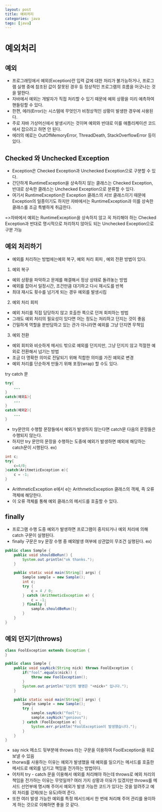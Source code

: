 ```yaml
---
layout: post
title: 예외처리
categories: java
tags: [java]
---
```


예외처리
================

예외
--------------------
+ 프로그래밍에서 예외(Exception)란 입력 값에 대한 처리가 불가능하거나, 프로그램 실행 중에 참조된 값이 잘못된 경우 등 정상적인 프로그램의 흐름을 어긋나는 것을 말한다. 
+ 자바에서 예외는 개발자가 직접 처리할 수 있기 때문에 예외 상황을 미리 예측하여 핸들링할 수 있다.
+ 한편, 에러(Error)는 시스템에 무엇인가 비정상적인 상황이 발생한 경우에 사용된다. 
+ 주로 자바 가상머신에서 발생시키는 것이며 예외와 반대로 이를 애플리케이션 코드에서 잡으려고 하면 안 된다. 
+ 에러의 예로는 OutOfMemoryError, ThreadDeath, StackOverflowError 등이 있다.

Checked 와 Unchecked Exception
----------------------------
+ Exception은 Checked Exception과 Unchecked Exception으로 구분할 수 있다.
+ 간단하게 RuntimeException을 상속하지 않는 클래스는 Checked Exception, 반대로 상속한 클래스는 Unchecked Exception으로 분류할 수 있다.
+ 여기서 RuntimeException은 Exception 클래스의 서브 클래스이기 때문에 Exception의 일종이기도 하지만 자바에서는 RuntimeException과 이를 상속한 클래스를 조금 특별하게 취급한다.

=>자바에서 예외는 RuntimeException을 상속하지 않고 꼭 처리해야 하는 Checked Exception과 반대로 명시적으로 처리하지 않아도 되는 Unchecked Exception으로 구분 가능

예외 처리하기
-----------------
+ 예외를 처리하는 방법에는예외 복구, 예외 처리 회피 , 예외 전환 방법이 있다.

1. 예외 복구
+ 예외 상황을 파악하고 문제를 해결해서 정상 상태로 돌려놓는 방법
+ 예외를 잡아서 일정시간, 조건만큼 대기하고 다시 재시도를 반복
+ 최대 재시도 횟수를 넘기게 되는 경우 예외를 발생시킴

2. 예외 처리 회피
+ 예외 처리를 직접 담당하지 않고 호출한 쪽으로 던져 회피하는 방법
+ 그래도 예외 처리의 필요성이 있다면 어는 정도는 처리하고 던지는 것이 좋음
+ 긴밀하게 역할을 분반담하고 있는 관가 아니라면 예외를 그냥 던지면 무책임

3. 예외 전환
+ 예외 회피와 비슷하게 메서드 밖으로 예외를 던지지만, 그냥 던지지 않고 적절한 예외로 전환해서 넘기는 방법
+ 조금 더 명확한 의미로 전달되기 위해 적합한 의미를 가진 예외로 변경
+ 예외 처리를 단순하게 만들기 위해 포장(wrap) 할 수도 있다.

try catch 문
```java
try{
    ...
}
catch(예외1){
    ...
}
catch(예외2){
    ...
}
```
+ try문안의 수행할 문장들에서 예외가 발생하지 않는다면 catch문 다음의 문장들은 수행되지 않는다.
+ 하지만 try 문안의 문장을 수행하는 도중에 예외가 발생하면 예외에 해당하는 catch문이 시행된다.
ex)
```java
int c;
try{
    c=4/0;
}catch(AritmeticException e){
    c = -1;
}
```
+ ArithmeticException e에서 e는 ArithmeticException 클래스의 객체, 즉 오류 객체에 해당한다.
+ 이 오류 객체를 통해 예외 클래스의 메서드를 호출할 수 있다.

finally
---------------------
+ 프로그램 수행 도중 예외가 발생하면 프로그램이 중지되거나 예외 처리에 의해 catch 구문이 실행된다.
+ finally 구문은 try 문장 수행 중 예외발생 여부에 상관없이 무조건 실행된다.
ex)
```java
public class Sample {
    public void shouldBeRun() {
        System.out.println("ok thanks.");
    }

    public static void main(String[] args) {
        Sample sample = new Sample();
        int c;
        try {
            c = 4 / 0;
        } catch (ArithmeticException e) {
            c = -1;
        } finally {
            sample.shouldBeRun();
        }
    }
}
```

예외 던지기(throws)
--------------------------------
```java
class FoolException extends Exception {
}

public class Sample {
    public void sayNick(String nick) throws FoolException {
        if("fool".equals(nick)) {
            throw new FoolException();
        }
        System.out.println("당신의 별명은 "+nick+" 입니다.");
    }

    public static void main(String[] args) {
        Sample sample = new Sample();
        try {
            sample.sayNick("fool");
            sample.sayNick("genious");
        } catch (FoolException e) {
            System.err.println("FoolException이 발생했습니다.");
        }
    }
}
```
+ say nick 메소드 뒷부분애 throws 라는 구문을 이용하여 FoolException을 위로 보낼 수 있음
+ thorws를 사용하는 이유는 예외가 발생했을 때 예외를 일으키는 메서드를 호출한 메서드로 예외를 넘기고 책임을 전가하는 방법이다. 
+ 어차피 try - catch 문을 이용해서 예외를 처리해야 하는데 throws로 예외 처리의 책임을 전가하는 이유는 무엇일까? 여러 가지 상황과 이유가 있겠지만 throws를 메서드 선언부에 명시해 주어서 예외가 발생 가능한 코드가 있다는 것을 알려주고 예외 처리를 강제(또는 유도)하여 준다. 
+ 또한 여러 발생 가능한 예외를 특정 메서드에서 한 번에 처리해 주어 관리를 용이하게 하는 것으로 이해하면 좋을 것 같다.